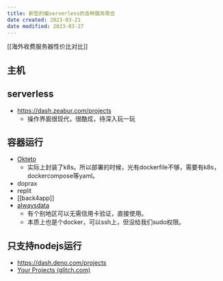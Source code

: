 ```yaml
---
title: 新型的偏serverless的各种服务聚合
date created: 2023-03-21
date modified: 2023-03-27
---
```


[[海外收费服务器性价比对比]]

## 主机

## serverless

- https://dash.zeabur.com/projects
	- 操作界面很现代，很酷炫，待深入玩一玩

## 容器运行

- [Okteto](https://cloud.okteto.com/#/spaces/1-oldwinter?resourceId=4b97364c-13f5-4bc9-957a-2b541f3f17b6)
	- 实际上封装了k8s。所以部署的时候，光有dockerfile不够，需要有k8s，dockercompose等yaml。
- doprax
- replit
- [[back4app]]
- [alwaysdata](http://alwaysdata.com/)
	- 有个别地区可以无需信用卡验证，直接使用。
	- 本质上也是个docker，可以ssh上，但没给我们sudo权限。

## 只支持nodejs运行

- https://dash.deno.com/projects
- [Your Projects (glitch.com)](https://glitch.com/)
